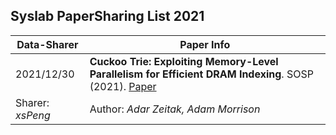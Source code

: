 ## Syslab PaperSharing List 2021

<!-- 总结格式如下，包括1.论文名称，2.作者信息(全部作者信息)，3.会议(简称)及时间，4.论文连接(采用dblp提供的论文链接)，5.(论文slides 链接[可选])，6.论文分享时间，7.分享人(简写即可)-->

| Data-Sharer      | Paper Info                                                   |
| ---------------- | ------------------------------------------------------------ |
| 2021/12/30       | **Cuckoo Trie: Exploiting Memory-Level Parallelism for Efficient DRAM Indexing**. SOSP (2021). [Paper](https://dl.acm.org/doi/10.1145/3477132.3483551) |
| Sharer: *xsPeng* | Author: *Adar Zeitak, Adam Morrison*                         |

